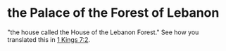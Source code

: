 # the Palace of the Forest of Lebanon

"the house called the House of the Lebanon Forest." See how you translated this in [1 Kings 7:2](../07/01.md).

